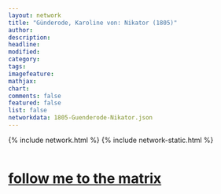 ```yaml
---
layout: network
title: "Günderode, Karoline von: Nikator (1805)"
author:
description:
headline:
modified:
category:
tags: 
imagefeature: 
mathjax: 
chart: 
comments: false
featured: false
list: false
networkdata: 1805-Guenderode-Nikator.json
---
```

{% include network.html %}
{% include network-static.html %}
<div class="row">
  <div class="small-5 small-centered columns"><a href="/matrix125"><h1>follow me to the matrix</h1></a>
</div>
</div>
